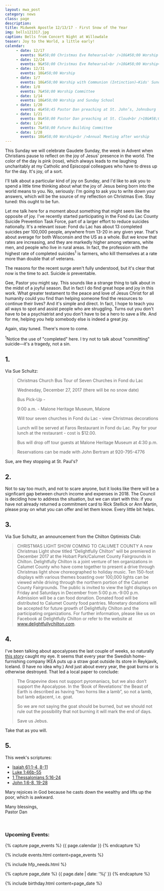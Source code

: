 ```yaml
---
layout: mwa_post
category: news
class: page
description:
title: Midweek Apostle 12/13/17 - First Snow of the Year
img: bells121317.jpg
caption: Bells from Concert Night at Willowdale
teaser: Joy to the World, a little early!
calendar: 
     - date: 12/17
       events: 9&#58;00 Christmas Eve Rehearsal<br />10&#58;00 Worship with Communion (Pew)&mdash;Kids' Sunday! <br />Noisy Sunday!
     - date: 12/24
       events: 9&#58;00 Christmas Eve Rehearsal<br />10&#58;00 Worship<br />Last Sunday in Advent<br />7&#58;00 Christmas Eve Service
     - date: 12/31
       events: 10&#58;00 Worship
     - date: 1/7
       events: 10&#58;00 Worship with Communion (Intinction)—Kids' Sunday<br />Epiphany Sunday
     - date: 1/8
       events: 7&#58;00 Worship Committee
     - date: 1/14
       events: 10&#58;00 Worship and Sunday School
     - date: 1/20
       events: 4&#58;45 Pastor Dan preaching at St. John’s, Johnsburg
     - date: 1/21
       events: 8&#58;00 Pastor Dan preaching at St. Cloud<br />10&#58;00 Worship with Communion (Table)<br />Noisy Sunday!<br />Father Gary preaching<br />Potluck after worship
     - date: 1/24
       events: 7&#58;00 Future Building Committee
     - date: 1/28
       events: 10&#58;00 Worship<br />Annual Meeting after worship
---
```


This Sunday we will celebrate Gaudete Sunday, the week in Advent when Christians pause to reflect on the joy of Jesus' presence in the world. The color of the day is pink (rose), which always leads to me laughing uncharitably at my Catholic and Episcopal colleagues who have to dress up for the day. It's joy, of a sort.

I'll talk about a particular kind of joy on Sunday, and I'd like to ask you to spend a little time thinking about what the joy of Jesus being born into the world means to you. No, seriously: I'm going to ask you to write down your answers, which will be the source of my reflection on Christmas Eve. Stay tuned: this ought to be fun.

Let me talk here for a moment about something that might seem like the opposite of joy. I've recently started participating in the Fond du Lac County Suicide Prevention Task Force, part of a larger effort to reduce suicides nationally. It's a relevant issue: Fond du Lac has about 13 completed suicides per 100,000 people, anywhere from 13-20 in any given year. That's about average for both Wisconsin and the US as a whole. But we know that rates are increasing, and they are markedly higher among veterans, white men, and people who live in rural areas. In fact, the profession with the highest rate of completed suicides<sup>1</sup> is farmers, who kill themselves at a rate more than double that of veterans.

The reasons for the recent surge aren't fully understood, but it's clear that now is the time to act. Suicide <em>is</em> preventable.

Gee, Pastor you might say. This sounds like a strange thing to talk about in the midst of a joyful season. But in fact I do find great hope and joy in this work. What greater testament to the peace and love of Jesus Christ for all humanity could you find than helping someone find the resources to continue their lives? And it's simple and direct. In fact, I hope to teach you all ways to spot and assist people who are struggling. Turns out you don't have to be a psychiatrist and you don't have to be a hero to save a life. And for me, helping <em>you</em> help somebody else is indeed a great joy.

Again, stay tuned. There's more to come.

<sup>1</sup>Notice the use of "completed" here. I try not to talk about "committing" suicide&mdash;it's a tragedy, not a sin.

<!--more-->

## 1.

Via Sue Schultz:

<blockquote>Christmas Church Bus Tour of Seven Churches in Fond du Lac 
  
  Wednesday, December 27, 2017 (there will be no snow date) 
  
  Bus Pick-Up -
  
  9:00 a.m. - Malone Heritage Museum, Malone
   
  Will tour seven churches in Fond du Lac  - view Christmas decorations
  
  Lunch will be served at Faros Restaurant in Fond du Lac.
  Pay for your lunch at the restaurant - cost is $12.00. 
  
  Bus will drop off tour guests at Malone Heritage Museum at 4:30 p.m.
  
  Reservations can be made with John Bertram at 920-795-4776</blockquote>

Sue, are they stopping at St. Paul's?

## 2.

Not to say too much, and not to scare anyone, but it looks like there will be a signficant gap between church income and expenses in 2018. The Council is deciding how to address the situation, but we can start with this: if you have not already returned a commitment card to Rick Stellick or Ann Martin, please pray on what you can offer and let them know. Every little bit helps.

## 3.

Via Sue Schultz, an announcement from the Chilton Optimists Club:
<blockquote>
CHRISTMAS LIGHT SHOW COMING TO CALUMET COUNTY
A new Christmas Light show titled “Delightfully Chilton” will be premiered in December 2017 at the Hobart Park/Calumet County Fairgrounds in Chilton. Delightfully Chilton is a joint venture of ten organizations in Calumet County who have come together to present a drive through Christmas light show choreographed to holiday music. Ten 150-foot displays with various themes boasting over 100,000 lights can be viewed while driving through the northern portion of the Calumet County Fairgrounds. The public is invited to view the light displays on Friday and Saturdays in December from 5:00 p.m.-9:00 p.m. Admission will be a can food donation. Donated food will be distributed to Calumet County food pantries. Monetary donations will be accepted for future growth of Delightfully Chilton and the participating organizations. For further information, please like us on Facebook at Delightfully Chilton or refer to the website at <a href="http://www.delightfullychilton.com">www.delightfullychilton.com</a>.
</blockquote>

## 4.

I've been talking about apocalypses the last couple of weeks, so naturally <a href="https://grapevine.is/news/2017/11/13/ikea-christmas-goat-under-247-guard/">this story</a> caught my eye. It seems that every year the Swedish home-furnishing company IKEA puts up a straw goat outside its store in Reykjavik, Iceland. (I have no idea why.) And just about every year, the goat burns or is otherwise destroyed. That led a local paper to conclude:
<blockquote>
  The Grapevine does not support pyromaniacs, but we also don’t support the Apocalypse. In the ‘Book of Revelations’ the Beast of Earth is described as having “two horns like a lamb”, so not a lamb, but lamb adjacent, i.e. goat.

So we are not saying the goat should be burned, but we should not rule out the possibility that not burning it will mark the end of days.

Save us Jebus.
</blockquote>

Take that as you will.

## 5.

This week's scriptures:

<ul>
  <li><a href="http://bible.oremus.org/?ql=380196930">Isaiah 61:1-4, 8-11</a></li>
  <li><a href="http://bible.oremus.org/?ql=380196930">Luke 1:46b-55</a></li>
  <li><a href="http://bible.oremus.org/?ql=380196930">1 Thessalonians 5:16-24</a></li>
  <li><a href="http://bible.oremus.org/?ql=380196930">John 1:6-8, 19-28</a></li>
</ul>

Mary rejoices in God because he casts down the wealthy and lifts up the poor, which is awkward.

<div class="blessings">Many blessings,<br />
Pastor Dan</div>
<br />
<br />
<div class="after-box">

<h3>Upcoming Events:</h3>
{% capture page_events %}
{{ page.calendar }}
{% endcapture %}

{% include events.html content=page_events %}

{% include hfp_needs.html %}

{% capture page_date %}
{{ page.date | date: '%j' }}
{% endcapture %}

{% include birthday.html content=page_date %}

